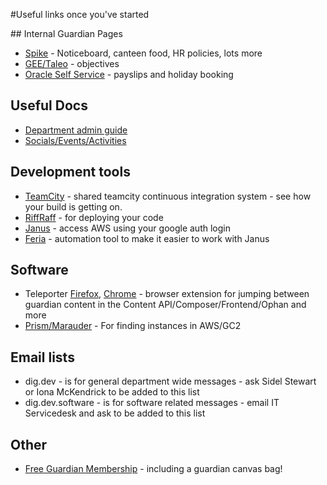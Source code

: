 #Useful links once you've started

## Internal Guardian Pages
* [Spike](http://spike/) - Noticeboard, canteen food, HR policies, lots more
* [GEE/Taleo](https://gnm.taleo.net/) - objectives
* [Oracle Self Service](http://oracle.dmz.gnl:8079/OA_HTML/AppsLogin) - payslips and holiday booking

## Useful Docs
* [Department admin guide](https://docs.google.com/document/d/1ErsZUEL0ELiGUYXHbEWlm0mLGY7lZoAnzF4IXWqnPG0/)
* [Socials/Events/Activities](https://docs.google.com/document/d/1aHFEtlXG0f-R12S0SPBzLXa1JnRpIJYjactHaYjmyGk/)

## Development tools
* [TeamCity](https://teamcity-aws.gutools.co.uk) - shared teamcity continuous integration system - see how your build is getting on.
* [RiffRaff](https://riffraff.gutools.co.uk/) - for deploying your code
* [Janus](https://janus.gutools.co.uk/) - access AWS using your google auth login
* [Feria](https://github.com/guardian/feria) - automation tool to make it easier to work with Janus

## Software
* Teleporter [Firefox](https://s3-eu-west-1.amazonaws.com/gustaf-dist/composer/index.html), [Chrome](https://chrome.google.com/webstore/detail/guardian-staff-extension/hgdefnifioidkaphoeplpjinodnbbmfg?authuser=0) - browser extension for jumping between guardian content in the Content API/Composer/Frontend/Ophan and more
* [Prism/Marauder](https://github.com/guardian/prism/tree/master/marauder) - For finding instances in AWS/GC2

## Email lists
* dig.dev - is for general department wide messages - ask Sidel Stewart or Iona McKendrick to be added to this list
* dig.dev.software - is for software related messages - email IT Servicedesk and ask to be added to this list

## Other
* [Free Guardian Membership](https://membership.theguardian.com/join/staff) - including a guardian canvas bag!
